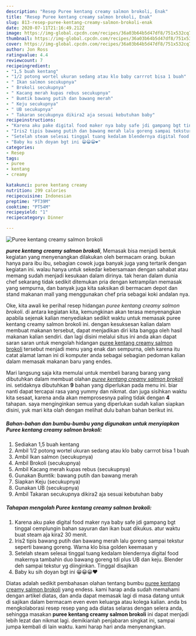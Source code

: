 ```yaml
---
description: "Resep Puree kentang creamy salmon brokoli, Enak"
title: "Resep Puree kentang creamy salmon brokoli, Enak"
slug: 813-resep-puree-kentang-creamy-salmon-brokoli-enak
date: 2020-07-11T21:16:49.212Z
image: https://img-global.cpcdn.com/recipes/36a03b64b5d47df8/751x532cq70/puree-kentang-creamy-salmon-brokoli-foto-resep-utama.jpg
thumbnail: https://img-global.cpcdn.com/recipes/36a03b64b5d47df8/751x532cq70/puree-kentang-creamy-salmon-brokoli-foto-resep-utama.jpg
cover: https://img-global.cpcdn.com/recipes/36a03b64b5d47df8/751x532cq70/puree-kentang-creamy-salmon-brokoli-foto-resep-utama.jpg
author: Jon Ross
ratingvalue: 4.4
reviewcount: 7
recipeingredient:
- "1,5 buah kentang"
- "1/2 potong wortel ukuran sedang atau klo baby carrrot bisa 1 buah"
- " Ikan salmon secukupnya"
- " Brokoli secukupnya"
- " Kacang merah kupas rebus secukupnya"
- " Bumtik bawang putih dan bawang merah"
- " Keju secukupnya"
- " UB secukupnya"
- " Takaran secukupnya dikira2 aja sesuai kebutuhan baby"
recipeinstructions:
- "Karena aku pake digital food maker nya baby safe jdi gampang bgt tinggal cemplungin bahan sayuran dan ikan buat dikukus. atur waktu buat steam aja kira2 30 menit."
- "Iris2 tipis bawang putih dan bawang merah lalu goreng sampai tekstur seperti bawang goreng. Warna klo bisa golden keemasan y"
- "Setelah steam selesai tinggal tuang kedalam blendernya digital food makernya tambahin duo bawang goreng tdi plus UB dan keju. Blender deh sampai tekstur yg diinginkan. Tinggal disajikan"
- "Baby ku sih doyan bgt ini 😀😀😀❤️"
categories:
- Resep
tags:
- puree
- kentang
- creamy

katakunci: puree kentang creamy 
nutrition: 299 calories
recipecuisine: Indonesian
preptime: "PT39M"
cooktime: "PT54M"
recipeyield: "1"
recipecategory: Dinner

---
```



![Puree kentang creamy salmon brokoli](https://img-global.cpcdn.com/recipes/36a03b64b5d47df8/751x532cq70/puree-kentang-creamy-salmon-brokoli-foto-resep-utama.jpg)

<b><i>puree kentang creamy salmon brokoli</i></b>, Memasak bisa menjadi bentuk kegiatan yang menyenangkan dilakukan oleh bermacam orang. bukan hanya para ibu ibu, sebagian cowok juga banyak juga yang tertarik dengan kegiatan ini. walau hanya untuk sekedar kebersamaan dengan sahabat atau memang sudah menjadi kesukaan dalam dirinya. tak heran dalam dunia chef sekarang tidak sedikit ditemukan pria dengan ketrampilan memasak yang sempurna, dan banyak juga kita saksikan di bermacam depot dan stand makanan mall yang menggunakan chef pria sebagai koki andalan nya.

Oke, kita awali ke perihal resep hidangan <i>puree kentang creamy salmon brokoli</i>. di antara kegiatan kita, kemungkinan akan terasa menyenangkan apabila sejenak kalian menyediakan sedikit waktu untuk memasak puree kentang creamy salmon brokoli ini. dengan kesuksesan kalian dalam membuat makanan tersebut, dapat menjadikan diri kita bangga oleh hasil makanan kalian sendiri. dan lagi disini melalui situs ini anda akan dapat saran saran untuk mengolah hidangan <u>puree kentang creamy salmon brokoli</u> tersebut menjadi menu yang enak dan sempurna, oleh karena itu catat alamat laman ini di komputer anda sebagai sebagian pedoman kalian dalam memasak makanan baru yang endes.




Mari langsung saja kita memulai untuk membeli barang barang yang dibutuhkan dalam membuat olahan <u><i>puree kentang creamy salmon brokoli</i></u> ini. setidaknya dibutuhkan <b>9</b> bahan yang diperlukan pada menu ini. biar nanti dapat tercapai rasa yang yummy dan nikmat. dan juga sisihkan waktu kita sesaat, karena anda akan memprosesnya paling tidak dengan <b>4</b> tahapan. saya menginginkan semua yang diperlukan sudah kalian siapkan disini, yuk mari kita olah dengan melihat dulu bahan bahan berikut ini.

<!--inarticleads1-->

##### Bahan-bahan dan bumbu-bumbu yang digunakan untuk menyiapkan Puree kentang creamy salmon brokoli:

1. Sediakan 1,5 buah kentang
1. Ambil 1/2 potong wortel ukuran sedang atau klo baby carrrot bisa 1 buah
1. Ambil  Ikan salmon (secukupnya)
1. Ambil  Brokoli (secukupnya)
1. Ambil  Kacang merah kupas rebus (secukupnya)
1. Gunakan  Bumtik: bawang putih dan bawang merah
1. Siapkan  Keju (secukupnya)
1. Gunakan  UB (secukupnya)
1. Ambil  Takaran secukupnya dikira2 aja sesuai kebutuhan baby




<!--inarticleads2-->

##### Tahapan mengolah Puree kentang creamy salmon brokoli:

1. Karena aku pake digital food maker nya baby safe jdi gampang bgt tinggal cemplungin bahan sayuran dan ikan buat dikukus. atur waktu buat steam aja kira2 30 menit.
1. Iris2 tipis bawang putih dan bawang merah lalu goreng sampai tekstur seperti bawang goreng. Warna klo bisa golden keemasan y
1. Setelah steam selesai tinggal tuang kedalam blendernya digital food makernya tambahin duo bawang goreng tdi plus UB dan keju. Blender deh sampai tekstur yg diinginkan. Tinggal disajikan
1. Baby ku sih doyan bgt ini 😀😀😀❤️




Diatas adalah sedikit pembahasan olahan tentang bumbu <u>puree kentang creamy salmon brokoli</u> yang endess. kami harap anda sudah memahami dengan artikel diatas, dan anda dapat memasak lagi di masa datang untuk di sajikan dalam bermacam even even keluarga atau kolega kalian. anda bs mengkolaborasi resep resep yang ada diatas selaras dengan selera anda, sehingga masakan <b>puree kentang creamy salmon brokoli</b> ini dapat menjadi lebih lezat dan nikmat lagi. demikianlah penjabaran singkat ini, sampai jumpa kembali di lain waktu. kami harap hari anda menyenangkan.

